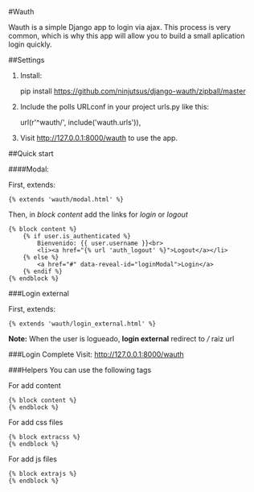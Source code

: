 
#Wauth


Wauth is a simple Django app to login via ajax. This process is very common, which is why this app will allow you to build a small aplication login quickly.

##Settings

1. Install:

    pip install https://github.com/ninjutsus/django-wauth/zipball/master

2. Include the polls URLconf in your project urls.py like this:

    url(r'^wauth/', include('wauth.urls')),

3. Visit http://127.0.0.1:8000/wauth to use the app.

##Quick start

####Modal:

First, extends:

    {% extends 'wauth/modal.html' %}

Then, in _block_ _content_ add the links for _login_ or _logout_

    {% block content %}
        {% if user.is_authenticated %}
            Bienvenido: {{ user.username }}<br>
            <li><a href="{% url 'auth_logout' %}">Logout</a></li>
        {% else %}
            <a href="#" data-reveal-id="loginModal">Login</a>
        {% endif %}
    {% endblock %}
    
###Login external

First, extends:

    {% extends 'wauth/login_external.html' %}
    
    
**Note:**
When the user is logueado, **login external** redirect to */* raiz url


###Login Complete
    Visit: http://127.0.0.1:8000/wauth
    

###Helpers
You can use the following tags

For add content

    {% block content %}
    {% endblock %}
    
For add css files

    {% block extracss %}
    {% endblock %}

For add js files

    {% block extrajs %}
    {% endblock %}
    
